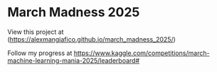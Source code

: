 # March Madness 2025  

View this project at (https://alexmangiafico.github.io/march_madness_2025/)

Follow my progress at https://www.kaggle.com/competitions/march-machine-learning-mania-2025/leaderboard#
